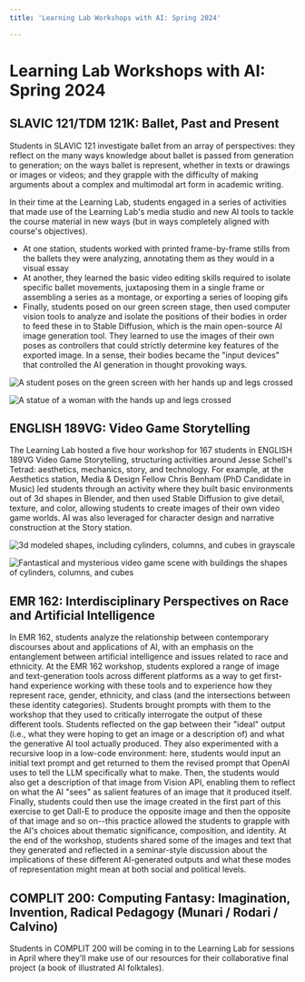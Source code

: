 ```yaml
---
title: 'Learning Lab Workshops with AI: Spring 2024'

---
```


# Learning Lab Workshops with AI: Spring 2024
## SLAVIC 121/TDM 121K: Ballet, Past and Present

Students in SLAVIC 121 investigate ballet from an array of perspectives: they reflect on the many ways knowledge about ballet is passed from generation to generation; on the ways ballet is represent, whether in texts or drawings or images or videos; and they grapple with the difficulty of making arguments about a complex and multimodal art form in academic writing.

In their time at the Learning Lab, students engaged in a series of activities that made use of the Learning Lab's media studio and new AI tools to tackle the course material in new ways (but in ways completely aligned with course's objectives). 
- At one station, students worked with printed frame-by-frame stills from the ballets they were analyzing, annotating them as they would in a visual essay
- At another, they learned the basic video editing skills required to isolate specific ballet movements, juxtaposing them in a single frame or assembling a series as a montage, or exporting a series of looping gifs
- Finally, students posed on our green screen stage, then used computer vision tools to analyze and isolate the positions of their bodies in order to feed these in to Stable Diffusion, which is the main open-source AI image generation tool. They learned to use the images of their own poses as controllers that could strictly determine key features of the exported image. In a sense, their bodies became the "input devices" that controlled the AI generation in thought provoking ways.

![A student poses on the green screen with her hands up and legs crossed ](https://files.slack.com/files-pri/T0HTW3H0V-F06NYNTQZTJ/screenshot\_2024-03-06\_at\_4.41.19\_\_\_pm.png?pub_secret=c551410bbe)

![A statue of a woman with the hands up and legs crossed](https://files.slack.com/files-pri/T0HTW3H0V-F06QAJW063S/00025-3564191072\_slavic\_tdm\_121.png?pub\_secret=753e5c5ec1)


## ENGLISH 189VG: Video Game Storytelling
The Learning Lab hosted a five hour workshop for 167 students in ENGLISH 189VG Video Game Storytelling, structuring activities around Jesse Schell's Tetrad: aesthetics, mechanics, story, and technology. For example, at the Aesthetics station, Media & Design Fellow Chris Benham (PhD Candidate in Music) led students through an activity where they built basic environments out of 3d shapes in Blender, and then used Stable Diffusion to give detail, texture, and color, allowing students to create images of their own video game worlds.  AI was also leveraged for character design and narrative construction at the Story station.

![3d modeled shapes, including cylinders, columns, and cubes in grayscale](https://files.slack.com/files-pri/T0HTW3H0V-F06PSDFGFC2/render\_green.local\_20240221\_112926.png?pub\_secret=320389bf2f)

![Fantastical and mysterious video game scene with buildings the shapes of cylinders, columns, and cubes](https://files.slack.com/files-pri/T0HTW3H0V-F06PUT1UW20/00032-3986639472.png?pub_secret=974871e6c2)



## EMR 162: Interdisciplinary Perspectives on Race and Artificial Intelligence
In EMR 162, students analyze the relationship between contemporary discourses about and applications of AI, with an emphasis on the entanglement between artificial intelligence and issues related to race and ethnicity. At the EMR 162 workshop, students explored a range of image and text-generation tools across different platforms as a way to get first-hand experience working with these tools and to experience how they represent race, gender, ethnicity, and class (and the intersections between these identity categories). Students brought prompts with them to the workshop that they used to critically interrogate the output of these different tools. Students reflected on the gap between their "ideal" output (i.e., what they were hoping to get an image or a description of) and what the generative AI tool actually produced. They also experimented with a recursive loop in a low-code environment: here, students would input an initial text prompt and get returned to them the revised prompt that OpenAI uses to tell the LLM specifically what to make. Then, the students would also get a description of that image from Vision API, enabling them to reflect on what the AI "sees" as salient features of an image that it produced itself. Finally, students could then use the image created in the first part of this exercise to get Dall-E to produce the opposite image and then the opposite of that image and so on--this practice allowed the students to grapple with the AI's choices about thematic significance, composition, and identity. At the end of the workshop, students shared some of the images and text that they generated and reflected in a seminar-style discussion about the implications of these different AI-generated outputs and what these modes of representation might mean at both social and political levels.


## COMPLIT 200: Computing Fantasy: Imagination, Invention, Radical Pedagogy (Munari / Rodari / Calvino)

Students in COMPLIT 200 will be coming in to the Learning Lab for sessions in April where they’ll make use of our resources for their collaborative final project (a book of illustrated AI folktales).
